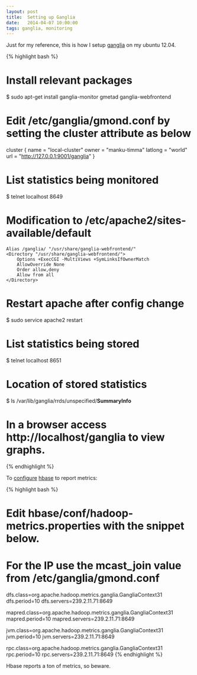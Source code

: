 ```yaml
---
layout: post
title:  Setting up Ganglia
date:   2014-04-07 10:00:00
tags: ganglia, monitoring
---
```


Just for my reference, this is how I setup [ganglia][ganglia] on my ubuntu
12.04.

{% highlight bash %}
# Install relevant packages
$ sudo apt-get install ganglia-monitor gmetad ganglia-webfrontend

# Edit /etc/ganglia/gmond.conf by setting the cluster attribute as below
cluster {
  name = "local-cluster"
  owner = "manku-timma"
  latlong = "world"
  url = "http://127.0.0.1:9001/ganglia"
}

# List statistics being monitored
$ telnet localhost 8649

# Modification to /etc/apache2/sites-available/default
    Alias /ganglia/ "/usr/share/ganglia-webfrontend/"
    <Directory "/usr/share/ganglia-webfrontend/">
        Options +ExecCGI -MultiViews +SymLinksIfOwnerMatch
        AllowOverride None
        Order allow,deny
        Allow from all
    </Directory>

# Restart apache after config change
$ sudo service apache2 restart

# List statistics being stored
$ telnet localhost 8651

# Location of stored statistics
$ ls /var/lib/ganglia/rrds/unspecified/__SummaryInfo__

# In a browser access http://localhost/ganglia to view graphs.
{% endhighlight %}

To [configure][configure] [hbase][hbase] to report metrics:

{% highlight bash %}
# Edit hbase/conf/hadoop-metrics.properties with the snippet below.
# For the IP use the mcast_join value from /etc/ganglia/gmond.conf
dfs.class=org.apache.hadoop.metrics.ganglia.GangliaContext31
dfs.period=10
dfs.servers=239.2.11.71:8649

mapred.class=org.apache.hadoop.metrics.ganglia.GangliaContext31
mapred.period=10
mapred.servers=239.2.11.71:8649

jvm.class=org.apache.hadoop.metrics.ganglia.GangliaContext31
jvm.period=10
jvm.servers=239.2.11.71:8649

rpc.class=org.apache.hadoop.metrics.ganglia.GangliaContext31
rpc.period=10
rpc.servers=239.2.11.71:8649
{% endhighlight %}

Hbase reports a ton of metrics, so beware.

[ganglia]: http://sourceforge.net/apps/trac/ganglia/wiki/ganglia_quick_start
[configure]: http://wiki.apache.org/hadoop/GangliaMetrics
[hbase]: http://hbase.apache.org/book/quickstart.html
